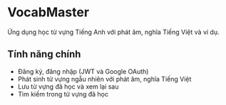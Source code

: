 # VocabMaster

Ứng dụng học từ vựng Tiếng Anh với phát âm, nghĩa Tiếng Việt và ví dụ.

## Tính năng chính

- Đăng ký, đăng nhập (JWT và Google OAuth)
- Phát sinh từ vựng ngẫu nhiên với phát âm, nghĩa Tiếng Việt
- Lưu từ vựng đã học và xem lại sau
- Tìm kiếm trong từ vựng đã học
